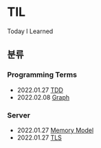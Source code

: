 # TIL
Today I Learned

## 분류
### Programming Terms
* 2022.01.27 [TDD](https://github.com/sho1007/TIL/blob/main/Programming_Terms/TDD.md)
* 2022.02.08 [Graph](https://github.com/sho1007/TIL/blob/main/Programming_Terms/Graph.md)

### Server
* 2022.01.27 [Memory Model](https://github.com/sho1007/TIL/blob/main/Server/Memory_Model.md)
* 2022.01.27 [TLS](https://github.com/sho1007/TIL/blob/main/Server/TLS.md)
